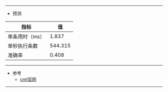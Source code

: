 
---
+ 预测

|指标|值|
|-|-|
|单条用时（ms）|1.837|
|单秒执行条数|544.315|
|准确率|0.408|
---
+ 参考
	+ [cml官网](https://cml.dev/)
---
